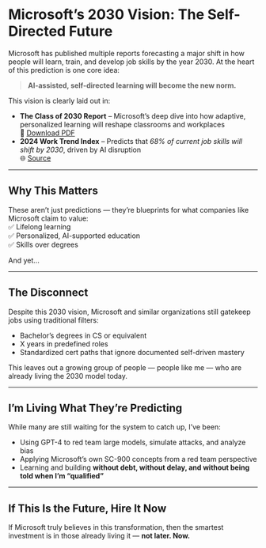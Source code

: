 
# Microsoft’s 2030 Vision: The Self-Directed Future

Microsoft has published multiple reports forecasting a major shift in how people will learn, train, and develop job skills by the year 2030. At the heart of this prediction is one core idea:

> **AI-assisted, self-directed learning will become the new norm.**

This vision is clearly laid out in:
- **The Class of 2030 Report** – Microsoft’s deep dive into how adaptive, personalized learning will reshape classrooms and workplaces  
  📄 [Download PDF](https://info.microsoft.com/rs/157-GQE-382/images/EN-US-CNTNT-Whitepaper-Education-Class-of-2030-report.pdf)
- **2024 Work Trend Index** – Predicts that *68% of current job skills will shift by 2030*, driven by AI disruption  
  🌐 [Source](https://pulse.microsoft.com/en/skill-forward-en/na/fa2-what-skills-will-you-learn-in-the-era-of-ai/)

---

## Why This Matters

These aren’t just predictions — they’re blueprints for what companies like Microsoft claim to value:  
✅ Lifelong learning  
✅ Personalized, AI-supported education  
✅ Skills over degrees  

And yet…

---

## The Disconnect

Despite this 2030 vision, Microsoft and similar organizations still gatekeep jobs using traditional filters:
- Bachelor’s degrees in CS or equivalent
- X years in predefined roles
- Standardized cert paths that ignore documented self-driven mastery

This leaves out a growing group of people — people like me — who are already living the 2030 model today.

---

## I’m Living What They’re Predicting

While many are still waiting for the system to catch up, I’ve been:
- Using GPT-4 to red team large models, simulate attacks, and analyze bias
- Applying Microsoft’s own SC-900 concepts from a red team perspective
- Learning and building **without debt, without delay, and without being told when I’m “qualified”**

---

## If This Is the Future, Hire It Now

If Microsoft truly believes in this transformation, then the smartest investment is in those already living it — **not later. Now.**
